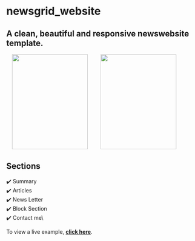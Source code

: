 # newsgrid_website

## A clean, beautiful and responsive newswebsite template.



<p float="left" margin="5">
  <img src="https://user-images.githubusercontent.com/67833433/102016448-16f58300-3d87-11eb-945b-18649d4d48c7.png" width="200" height="250"  hspace="15"/>
  <img src="https://user-images.githubusercontent.com/67833433/102016475-3e4c5000-3d87-11eb-98a9-3cb70576d474.png" width="200" height="250"  hspace="15"/>
</p>



## Sections
✔️ Summary\
✔️ Articles\
✔️ News Letter\
✔️ Block Section\
✔️ Contact me\


To view a live example, **[click here](https://newsgrid97.netlify.app)**.

